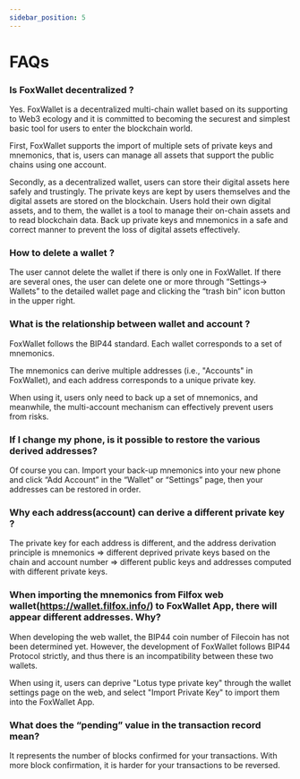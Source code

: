 ```yaml
---
sidebar_position: 5
---
```


# FAQs

### Is FoxWallet decentralized ?
Yes. FoxWallet is a decentralized multi-chain wallet based on its supporting to Web3 ecology and it is committed to becoming the securest and simplest basic tool for users to enter the blockchain world. 

First, FoxWallet supports the import of multiple sets of private keys and mnemonics, that is, users can manage all assets that support the public chains using one account. 

Secondly, as a decentralized wallet, users can store their digital assets here safely and trustingly. The private keys are kept by users themselves and the digital assets are stored on the blockchain. Users hold their own digital assets, and to them, the wallet is a tool to manage their on-chain assets and to read blockchain data. Back up private keys and mnemonics in a safe and correct manner to prevent the loss of digital assets effectively.

### How to delete a wallet ?
The user cannot delete the wallet if there is only one in FoxWallet. If there are several ones, the user can delete one or more through “Settings-> Wallets” to the detailed wallet page and clicking the “trash bin” icon button in the upper right. 

### What is the relationship between wallet and account ?
FoxWallet follows the BIP44 standard. Each wallet corresponds to a set of mnemonics. 

The mnemonics can derive multiple addresses (i.e., "Accounts" in FoxWallet), and each address corresponds to a unique private key. 

When using it, users only need to back up a set of mnemonics, and meanwhile, the multi-account mechanism can effectively prevent users from risks. 

### If I change my phone, is it possible to restore the various derived addresses?
Of course you can. Import your back-up mnemonics into your new phone and click “Add Account” in the “Wallet” or “Settings” page, then your addresses can be restored in order.

### Why each address(account) can derive a different private key ?
The private key for each address is different, and the address derivation principle is mnemonics => different deprived private keys based on the chain and account number => different public keys and addresses computed with different private keys.

### When importing the mnemonics from Filfox web wallet(https://wallet.filfox.info/) to FoxWallet App, there will appear different addresses. Why?
When developing the web wallet, the BIP44 coin number of Filecoin has not been determined yet. However, the development of FoxWallet follows BIP44 Protocol strictly, and thus there is an incompatibility between these two wallets.

When using it, users can deprive "Lotus type private key" through the wallet settings page on the web, and select "Import Private Key" to import them into the FoxWallet App.

### What does the “pending” value in the transaction record mean?
It represents the number of blocks confirmed for your transactions. With more block confirmation, it is harder for your transactions to be reversed.




